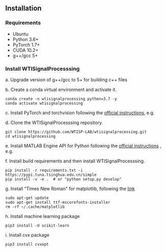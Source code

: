 ## Installation

### Requirements

- Ubuntu
- Python 3.6+
- PyTorch 1.7+
- CUDA 10.2+
- g++/gcc 5+

### Install WTISignalProcesssing

a. Upgrade version of g++/gcc to 5+ for building c++ files

b. Create a conda virtual environment and activate it.

```shell
conda create -n wtisignalprocessing python=3.7 -y
conda activate wtisignalprocessing
```

c. Install PyTorch and torchvision following the [official instructions](https://pytorch.org/), e.g.

d. Clone the WTISignalProcesssing repository.

```shell
git clone https://github.com/WTISP-LAB/wtisignalprocessing.git
cd wtisignalprocessing
```

e. Install MATLAB Engine API for Python following
the [official instructions](https://www.mathworks.com/help/matlab/matlab_external/install-the-matlab-engine-for-python.html)
, e.g.

f. Install build requirements and then install WTISignalProcesssing.

```shell
pip install -r requirements.txt -i https://pypi.tuna.tsinghua.edu.cn/simple
pip install -v -e .  # or "python setup.py develop"
```

g. Install "Times New Roman" for matplotlib, following
the [link](https://blog.csdn.net/u014712482/article/details/80568540?utm_medium=distribute.pc_relevant.none-task-blog-BlogCommendFromMachineLearnPai2-3.control&depth_1-utm_source=distribute.pc_relevant.none-task-blog-BlogCommendFromMachineLearnPai2-3.control)

```shell
sudo apt-get update
sudo apt-get install ttf-mscorefonts-installer
rm -rf ~/.cache/matplotlib
```

h. Install machine learning package

```shell
pip3 install -U scikit-learn
```

i. Install cvx package

```shell
pip3 install cvxopt
```
